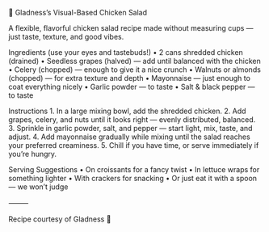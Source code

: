 🥗 Gladness’s Visual-Based Chicken Salad

A flexible, flavorful chicken salad recipe made without measuring cups — just taste, texture, and good vibes.

Ingredients (use your eyes and tastebuds!)
	•	2 cans shredded chicken (drained)
	•	Seedless grapes (halved) — add until balanced with the chicken
	•	Celery (chopped) — enough to give it a nice crunch
	•	Walnuts or almonds (chopped) — for extra texture and depth
	•	Mayonnaise — just enough to coat everything nicely
	•	Garlic powder — to taste
	•	Salt & black pepper — to taste

Instructions
	1.	In a large mixing bowl, add the shredded chicken.
	2.	Add grapes, celery, and nuts until it looks right — evenly distributed, balanced.
	3.	Sprinkle in garlic powder, salt, and pepper — start light, mix, taste, and adjust.
	4.	Add mayonnaise gradually while mixing until the salad reaches your preferred creaminess.
	5.	Chill if you have time, or serve immediately if you’re hungry.

Serving Suggestions
	•	On croissants for a fancy twist
	•	In lettuce wraps for something lighter
	•	With crackers for snacking
	•	Or just eat it with a spoon — we won’t judge

⸻

Recipe courtesy of Gladness 🙌